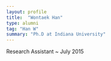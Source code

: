 ```yaml
---
layout: profile
title:  "Wontaek Han"
type: alumni
tag: "Han W"
summary: "Ph.D at Indiana University"
---
```

Research Assistant ~ July 2015
